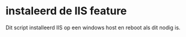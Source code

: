 # instaleerd de IIS feature

Dit script installeerd IIS op een windows host en reboot als dit nodig is.